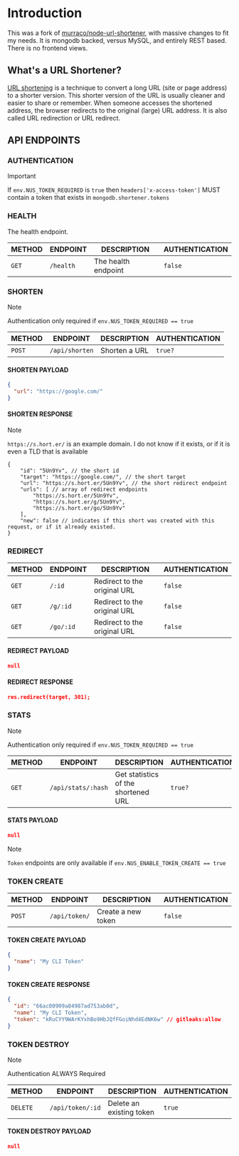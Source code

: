 # Introduction

This was a fork of [murraco/node-url-shortener](https://github.com/murraco/node-url-shortener), with massive changes to fit my needs.
It is mongodb backed, versus MySQL, and entirely REST based. There is no frontend views.

## What's a URL Shortener?

 [URL shortening](http://en.wikipedia.org/wiki/URL_shortening) is a technique to convert a long URL (site or page address) to a shorter version. This shorter version of the URL is usually cleaner and easier to share or remember. When someone accesses the shortened address, the browser redirects to the original (large) URL address. It is also called URL redirection or URL redirect.

## API ENDPOINTS

### AUTHENTICATION

> [!IMPORTANT]  
> If `env.NUS_TOKEN_REQUIRED` is `true` then `headers['x-access-token']` MUST contain a token that exists in `mongodb.shortener.tokens`

### HEALTH

The health endpoint.

| METHOD | ENDPOINT | DESCRIPTION | AUTHENTICATION |
| --- | --- | --- | --- |
| `GET` | `/health` | The health endpoint | `false` |

### SHORTEN

> [!NOTE]  
> Authentication only required if `env.NUS_TOKEN_REQUIRED == true`  

| METHOD | ENDPOINT | DESCRIPTION | AUTHENTICATION |
| --- | --- | --- | --- |
| `POST` | `/api/shorten` | Shorten a URL | `true?` |

#### SHORTEN PAYLOAD

``` json
{
  "url": "https://google.com/"
}
```

#### SHORTEN RESPONSE

> [!NOTE]  
> `https://s.hort.er/` is an example domain. I do not know if it exists, or if it is even a TLD that is available

``` jsonc
{
    "id": "5Un9Yv", // the short id
    "target": "https://google.com/", // the short target
    "url": "https://s.hort.er/5Un9Yv", // the short redirect endpoint 
    "urls": [ // array of redirect endpoints
        "https://s.hort.er/5Un9Yv",
        "https://s.hort.er/g/5Un9Yv",
        "https://s.hort.er/go/5Un9Yv"
    ],
    "new": false // indicates if this short was created with this request, or if it already existed.
}
```

### REDIRECT

| METHOD | ENDPOINT | DESCRIPTION | AUTHENTICATION |
| --- | --- | --- | --- |
| `GET` | `/:id` | Redirect to the original URL | `false` |
| `GET` | `/g/:id` | Redirect to the original URL | `false` |
| `GET` | `/go/:id` | Redirect to the original URL | `false` |

#### REDIRECT PAYLOAD

``` json
null
```

#### REDIRECT RESPONSE

``` json
res.redirect(target, 301);
```

### STATS

> [!NOTE]  
> Authentication only required if `env.NUS_TOKEN_REQUIRED == true`

| METHOD | ENDPOINT | DESCRIPTION | AUTHENTICATION |
| --- | --- | --- | --- |
| `GET` | `/api/stats/:hash` | Get statistics of the shortened URL | `true?` |

#### STATS PAYLOAD

``` json
null
```

> [!NOTE]  
> `Token` endpoints are only available if `env.NUS_ENABLE_TOKEN_CREATE == true`

### TOKEN CREATE

| METHOD | ENDPOINT | DESCRIPTION | AUTHENTICATION |
| --- | --- | --- | --- |
| `POST` | `/api/token/` | Create a new token | `false` |

#### TOKEN CREATE PAYLOAD

``` json
{
  "name": "My CLI Token"
}
```

#### TOKEN CREATE RESPONSE

``` json
{
  "id": "66ac00909a84987ad753ab0d",
  "name": "My CLI Token",
  "token": "kRuCYY9WArKYxhBo9HbJQfFGoiNhd4EdNK6w" // gitleaks:allow
}
```

### TOKEN DESTROY

> [!NOTE]  
> Authentication ALWAYS Required

| METHOD | ENDPOINT | DESCRIPTION | AUTHENTICATION |
| --- | --- | --- | --- |
| `DELETE` | `/api/token/:id` | Delete an existing token | `true` |

#### TOKEN DESTROY PAYLOAD

``` json
null
```
